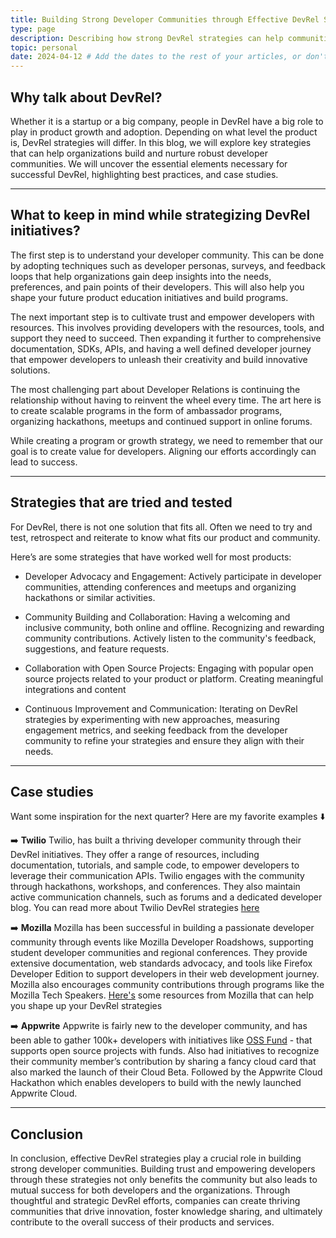 ```yaml
---
title: Building Strong Developer Communities through Effective DevRel Strategies
type: page
description: Describing how strong DevRel strategies can help communities
topic: personal
date: 2024-04-12 # Add the dates to the rest of your articles, or don't add at all.
---
```


## Why talk about DevRel?

Whether it is a startup or a big company, people in DevRel have a big role to play in product growth and adoption. Depending on what level the product is, DevRel strategies will differ. 
In this blog, we will explore key strategies that can help organizations build and nurture robust developer communities. We will uncover the essential elements necessary for successful DevRel, highlighting best practices, and case studies. 

---

## What to keep in mind while strategizing DevRel initiatives?

The first step is to understand your developer community. This can be done by adopting techniques such as developer personas, surveys, and feedback loops that help organizations gain deep insights into the needs, preferences, and pain points of their developers. This will also help you shape your future product education initiatives and build programs. 

The next important step is to cultivate trust and empower developers with resources. This  involves providing developers with the resources, tools, and support they need to succeed. Then expanding it further to comprehensive documentation, SDKs, APIs, and having a well defined developer journey that empower developers to unleash their creativity and build innovative solutions.

The most challenging part about Developer Relations is continuing the relationship without having to reinvent the wheel every time. The art here is to create scalable programs in the form of ambassador programs, organizing hackathons, meetups and continued support in online forums. 

While creating a program or growth strategy, we need to remember that our goal is to create value for developers. Aligning our efforts accordingly can lead to success. 

---

## Strategies that are tried and tested

For DevRel, there is not one solution that fits all. Often we need to try and test, retrospect and reiterate to know what fits our product and community. 

Here’s are some strategies that have worked well for most products:

- Developer Advocacy and Engagement:
Actively participate in developer communities, attending conferences and meetups and organizing hackathons or similar activities. 


- Community Building and Collaboration:
Having  a welcoming and inclusive community, both online and offline. Recognizing  and rewarding community contributions. Actively listen to the community's feedback, suggestions, and feature requests. 


- Collaboration with Open Source Projects: 
Engaging with popular open source projects related to your product or platform. Creating meaningful integrations and content


- Continuous Improvement and Communication:
Iterating on DevRel strategies by experimenting with new approaches, measuring engagement metrics, and seeking feedback from the developer community to refine your strategies and ensure they align with their needs.

---

## Case studies
Want some inspiration for the next quarter? Here are my favorite examples ⬇️

➡️ **Twilio**
Twilio, has built a thriving developer community through their DevRel initiatives. They offer a range of resources, including documentation, tutorials, and sample code, to empower developers to leverage their communication APIs. Twilio engages with the community through hackathons, workshops, and conferences. They also maintain active communication channels, such as forums and a dedicated developer blog. You can read more about Twilio DevRel strategies [here](https://www.twilio.com/blog/developer-relations-at-twilio)

➡️ **Mozilla**
Mozilla has been successful in building a passionate developer community through events like Mozilla Developer Roadshows, supporting student developer communities and regional conferences. They provide extensive documentation, web standards advocacy, and tools like Firefox Developer Edition to support developers in their web development journey. Mozilla also encourages community contributions through programs like the Mozilla Tech Speakers. [Here's](https://wiki.mozilla.org/Devrel/Resources) some resources from Mozilla that can help you shape up your DevRel strategies

➡️ **Appwrite**
Appwrite is fairly new to the developer community, and has been able to gather 100k+ developers with initiatives like [OSS Fund](https://appwrite.io/oss-fund) - that supports open source projects with funds. Also had initiatives to recognize their community member’s contribution by sharing a fancy cloud card that also marked the launch of their Cloud Beta. Followed by the Appwrite Cloud Hackathon which enables developers to build with the newly launched Appwrite Cloud.

---

## Conclusion
In conclusion, effective DevRel strategies play a crucial role in building strong developer communities. Building trust and empowering developers through these strategies not only benefits the community but also leads to mutual success for both developers and the organizations. Through thoughtful and strategic DevRel efforts, companies can create thriving communities that drive innovation, foster knowledge sharing, and ultimately contribute to the overall success of their products and services.
